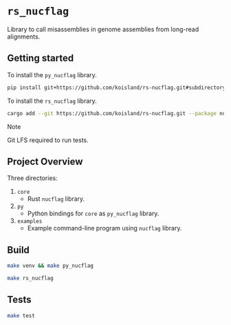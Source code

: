 # `rs_nucflag`
Library to call misassemblies in genome assemblies from long-read alignments.

## Getting started
To install the `py_nucflag` library.
```bash
pip install git+https://github.com/koisland/rs-nucflag.git#subdirectory=py
```

To install the `rs_nucflag` library.
```bash
cargo add --git https://github.com/koisland/rs-nucflag.git --package nucflag
```

> [!NOTE]
> Git LFS required to run tests.

## Project Overview
Three directories:
1. `core`
    * Rust `nucflag` library.
2. `py`
    * Python bindings for `core` as `py_nucflag` library.
3. `examples`
    * Example command-line program using `nucflag` library.

## Build
```bash
make venv && make py_nucflag
```

```bash
make rs_nucflag
```

## Tests
```bash
make test
```
